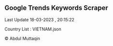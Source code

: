 

## Google Trends Keywords Scraper 
 
Last Update 18-03-2023 , 20:15:22

Country List :
VIETNAM.json



© Abdul Muttaqin 
